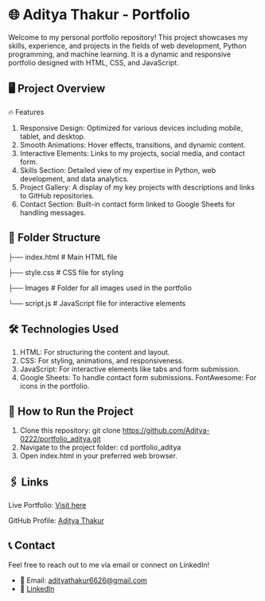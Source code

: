 # **🌐 Aditya Thakur - Portfolio**


Welcome to my personal portfolio repository! This project showcases my skills, experience, and projects in the fields of web development, Python programming, and machine learning. It is a dynamic and responsive portfolio designed with HTML, CSS, and JavaScript.

## **🖥️ Project Overview**
🔥 Features
  1. Responsive Design: Optimized for various devices including mobile, tablet, and desktop.
  2. Smooth Animations: Hover effects, transitions, and dynamic content.
  3. Interactive Elements: Links to my projects, social media, and contact form.
  4. Skills Section: Detailed view of my expertise in Python, web development, and data analytics.
  5. Project Gallery: A display of my key projects with descriptions and links to GitHub repositories.
  6. Contact Section: Built-in contact form linked to Google Sheets for handling messages.

## 📂 Folder Structure

├── index.html                  # Main HTML file

├── style.css                   # CSS file for styling

├── Images                      # Folder for all images used in the portfolio

└── script.js                   # JavaScript file for interactive elements

## 🛠️ Technologies Used

  1. HTML: For structuring the content and layout.
  2. CSS: For styling, animations, and responsiveness.
  3. JavaScript: For interactive elements like tabs and form submission.
  4. Google Sheets: To handle contact form submissions.
  FontAwesome: For icons in the portfolio.

## 🚀 How to Run the Project
  
  1. Clone this repository:
    git clone https://github.com/Aditya-0222/portfolio_aditya.git
  2. Navigate to the project folder:
    cd portfolio_aditya
  3. Open index.html in your preferred web browser.

## 🖇️ Links
  Live Portfolio: [Visit here](https://aditya-0222.github.io/portfolio_aditya/) 
  
  GitHub Profile: [Aditya Thakur](https://github.com/Aditya-0222)

## 📞 Contact

Feel free to reach out to me via email or connect on LinkedIn!
  - 📧 Email: adityathakur6626@gmail.com
  - 🔗 [LinkedIn](https://www.linkedin.com/in/aditya-thakur-0750482b7/)


